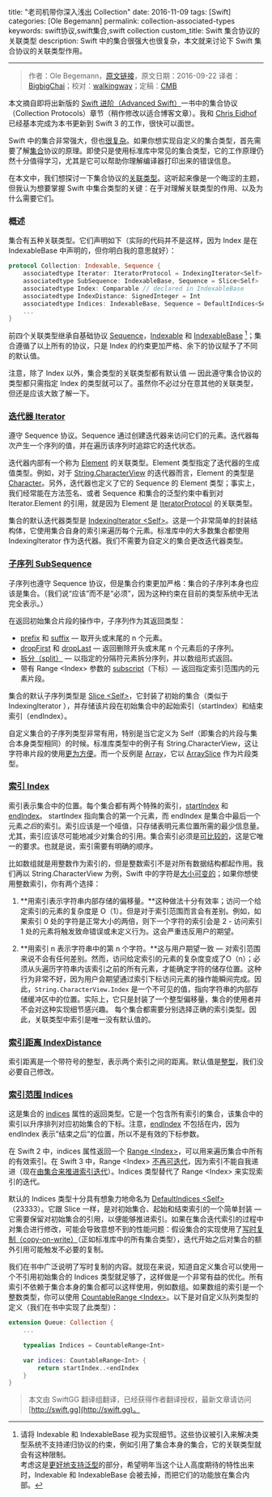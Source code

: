 title: "老司机带你深入浅出 Collection"
date: 2016-11-09
tags: [Swift]
categories: [Ole Begemann]
permalink: collection-associated-types
keywords: swift协议,swift集合,swift collection
custom_title: Swift 集合协议的关联类型
description: Swift 中的集合很强大也很复杂，本文就来讨论下 Swift 集合协议的关联类型作用。

---
> 作者：Ole Begemann，[原文链接](https://oleb.net/blog/2016/09/collection-associated-types/)，原文日期：2016-09-22
> 译者：[BigbigChai](https://github.com/chaiyixiao)；校对：[walkingway](http://chengway.in/)；定稿：[CMB](https://github.com/chenmingbiao)
  







<!--此处开始正文-->

本文摘自即将出新版的 [Swift 进阶（Advanced Swift）](https://www.objc.io/books/advanced-swift/Swift)一书中的集合协议（Collection Protocols）章节（稍作修改以适合博客文章）。我和 [Chris Eidhof](http://chris.eidhof.nl/) 已经基本完成为本书更新到 Swift 3 的工作，很快可以面世。

Swift 中的集合非常强大，但也[很复杂](http://chris.eidhof.nl/post/protocols-in-swift/)。如果你想实现自定义的集合类型，首先需要了解[集合](https://developer.apple.com/reference/swift/collection)协议的原理。即使只是使用标准库中常见的集合类型，它的工作原理仍然十分值得学习，尤其是它可以帮助你理解编译器打印出来的错误信息。

在本文中，我们想探讨一下集合协议的[关联类型](https://developer.apple.com/library/content/documentation/Swift/Conceptual/Swift_Programming_Language/Generics.html#//apple_ref/doc/uid/TP40014097-CH26-ID189)。这听起来像是一个晦涩的主题，但我认为想要掌握 Swift 中集合类型的关键：在于对理解关联类型的作用、以及为什么需要它们。

<!--more-->

### 概述

集合有五种关联类型。它们声明如下（实际的代码并不是这样，因为 Index 是在 IndexableBase 中声明的，但你明白我的意思就好）：

```swift
protocol Collection: Indexable, Sequence {
    associatedtype Iterator: IteratorProtocol = IndexingIterator<Self>
    associatedtype SubSequence: IndexableBase, Sequence = Slice<Self>
    associatedtype Index: Comparable // declared in IndexableBase
    associatedtype IndexDistance: SignedInteger = Int
    associatedtype Indices: IndexableBase, Sequence = DefaultIndices<Self>
    ...
}
```

前四个关联类型继承自基础协议 
[Sequence](https://developer.apple.com/reference/swift/sequence)，[Indexable](https://developer.apple.com/reference/swift/indexable) 和 [IndexableBase](https://developer.apple.com/reference/swift/indexablebase) [^1]；集合遵循了以上所有的协议，只是 Index 的约束更加严格、余下的协议赋予了不同的默认值。

注意，除了 Index 以外，集合类型的关联类型都有默认值 — 因此遵守集合协议的类型都只需指定 Index 的类型就可以了。虽然你不必过分在意其他的关联类型，但还是应该大致了解一下。

### [迭代器 Iterator](https://developer.apple.com/reference/swift/collection/iterator)

遵守 Sequence 协议。Sequence 通过创建迭代器来访问它们的元素。迭代器每次产生一个序列的值，并在遍历该序列时追踪它的迭代状态。

迭代器内部有一个称为 [Element](https://developer.apple.com/reference/swift/iteratorprotocol/element) 的关联类型。Element 类型指定了迭代器的生成值类型。例如，对于 [String.CharacterView](https://developer.apple.com/reference/swift/string.characterview) 的迭代器而言，Element 的类型是 [Character](https://developer.apple.com/reference/swift/character)。另外，迭代器也定义了它的 Sequence 的 Element 类型；事实上，我们经常能在方法签名、或者 Sequence 和集合的泛型约束中看到对 Iterator.Element 的引用，就是因为 Element 是 [IteratorProtocol](https://developer.apple.com/reference/swift/iteratorprotocol) 的关联类型。

集合的默认迭代器类型是 [IndexingIterator \<Self\>](https://developer.apple.com/reference/swift/indexingiterator)。这是一个非常简单的封装结构体，它使用集合自身的索引来遍历每个元素。标准库中的大多数集合都使用 IndexingIterator 作为迭代器。我们不需要为自定义的集合更改迭代器类型。

### [子序列 SubSequence](https://developer.apple.com/reference/swift/collection/subsequence)

子序列也遵守 Sequence 协议，但是集合约束更加严格：集合的子序列本身也应该是集合。（我们说“应该”而不是“必须”，因为这种约束在目前的类型系统中无法完全表示。）

在返回初始集合片段的操作中，子序列作为其返回类型：

+ [prefix](https://developer.apple.com/reference/swift/collection/1641469-prefix) 和 [suffix](https://developer.apple.com/reference/swift/collection/1641372-suffix) — 取开头或末尾的 n 个元素。
+ [dropFirst](https://developer.apple.com/reference/swift/collection/1641742-dropfirst) 和 [dropLast](https://developer.apple.com/reference/swift/collection/1641794-droplast)  — 返回删除开头或末尾 n 个元素后的子序列。
+ [拆分（split）](https://developer.apple.com/reference/swift/collection/1641547-split) —  以指定的分隔符元素拆分序列，并以数组形式返回。
+ 带有 Range \<Index\> 参数的 [subscript](https://developer.apple.com/reference/swift/collection/1641423-subscript)（下标）— 返回指定索引范围内的元素片段。

集合的默认子序列类型是 [Slice \<Self\>](https://developer.apple.com/reference/swift/slice)，它封装了初始的集合（类似于 IndexingIterator ），并存储该片段在初始集合中的起始索引（startIndex）和结束索引（endIndex）。

自定义集合的子序列类型非常有用，特别是当它定义为 Self（即集合的片段与集合本身类型相同）的时候。标准库类型中的例子有 String.CharacterView，这让字符串片段的使用[更为方便](https://oleb.net/blog/2016/08/swift-3-strings)。而一个反例是 [Array](https://developer.apple.com/reference/swift/array)，它以 [ArraySlice](https://developer.apple.com/reference/swift/arrayslice) 作为片段类型。

### [索引 Index](https://developer.apple.com/reference/swift/indexablebase/index)

索引表示集合中的位置。每个集合都有两个特殊的索引，[startIndex](https://developer.apple.com/reference/swift/indexablebase/1786423-startindex) 和 [endIndex](https://developer.apple.com/reference/swift/indexablebase/1782993-endindex)。 startIndex 指向集合的第一个元素，而 endIndex 是集合中最后一个元素*之后*的索引。索引应该是一个哑值，只存储表明元素位置所需的最少信息量。尤其，索引应该尽可能地减少对集合的引用。集合索引必须是[可比较的](https://developer.apple.com/reference/swift/comparable)，这是它唯一的要求。也就是说，索引需要有明确的顺序。

比如数组就是用整数作为索引的，但是整数索引不是对所有数据结构都起作用。我们再以 String.CharacterView 为例，Swift 中的字符是[大小可变的](https://oleb.net/blog/2016/08/swift-3-strings)；如果你想使用整数索引，你有两个选择：

1. **用索引表示字符串内部存储的偏移量。**这种做法十分有效率；访问一个给定索引的元素的复杂度是 O（1）。但是对于索引范围而言会有差别。例如，如果索引 0 处的字符是正常大小的两倍，则下一个字符的索引会是 2  - 访问索引 1 处的元素将触发致命错误或未定义行为。这会严重违反用户的期望。

2. **用索引 n 表示字符串中的第 n 个字符。**这与用户期望一致 — 对索引范围来说不会有任何差别。然而，访问给定索引的元素的复杂度变成了O（n）；必须从头遍历字符串内该索引之前的所有元素，才能确定字符的储存位置。这种行为非常不好，因为用户会期望通过索引下标访问元素的操作能瞬间完成。
  ​
因此，`String.CharacterView.Index` 是一个不可见的值，指向字符串的内部存储缓冲区中的位置。实际上，它只是封装了一个整型偏移量，集合的使用者并不会对这种实现细节感兴趣。
每个集合都需要分别选择正确的索引类型。因此，关联类型中索引是唯一没有默认值的。

### [索引距离 IndexDistance](https://developer.apple.com/reference/swift/collection/indexdistance)

索引距离是一个带符号的整型，表示两个索引之间的距离。默认值是[整型](https://developer.apple.com/reference/swift/int)，我们没必要自己修改。

### [索引范围 Indices](https://developer.apple.com/reference/swift/collection/indices)

这是集合的 [indices](https://developer.apple.com/reference/swift/collection/1641719-indices) 属性的返回类型。它是一个包含所有索引的集合，该集合中的索引以升序排列对应初始集合的下标。注意，[endIndex](https://developer.apple.com/reference/swift/indexablebase/1782993-endindex) 不包括在内，因为 endIndex 表示”结束之后”的位置，所以不是有效的下标参数。

在 Swift 2 中，indices 属性返回一个 [Range \<Index\>](http://swiftdoc.org/v2.2/type/Range/)，可以用来遍历集合中所有的有效索引。在 Swift 3 中，Range \<Index\> [不再可迭代](https://oleb.net/blog/2016/09/swift-3-ranges)，因为索引不能自我递进（现在[由集合来推进索引迭代](https://github.com/apple/swift-evolution/blob/master/proposals/0065-collections-move-indices.md)）。Indices 类型替代了 Range \<Index\> 来实现索引的迭代。

默认的 Indices 类型十分具有想象力地命名为 [DefaultIndices \<Self\>](https://developer.apple.com/reference/swift/defaultindices)（23333）。它跟 Slice 一样，是对初始集合、起始和结束索引的一个简单封装 — 它需要保留对初始集合的引用，以便能够推进索引。如果在集合迭代索引的过程中对集合进行修改，可能会导致意想不到的性能问题：假设集合的实现使用了[写时复制（copy-on-write）](http://chris.eidhof.nl/post/struct-semantics-in-swift/)（正如标准库中的所有集合类型），迭代开始之后对集合的额外引用可能触发不必要的复制。

我们在书中广泛说明了写时复制的内容。就现在来说，知道自定义集合可以使用一个不引用初始集合的 Indices 类型就足够了，这样做是一个非常有益的优化。所有索引不依赖于集合本身的集合都可以这样使用，例如数组。如果数组的索引是一个整数类型，你可以使用 [CountableRange \<Index\>](https://developer.apple.com/reference/swift/countablerange)。以下是对自定义队列类型的定义（我们在书中实现了此类型）：

```swift
extension Queue: Collection {
    ...
    
    typealias Indices = CountableRange<Int>
    
    var indices: CountableRange<Int> {
        return startIndex..<endIndex
    }
}
```

[^1]: 请将 Indexable 和 IndexableBase 视为实现细节。这些协议被引入来解决类型系统不支持递归协议的约束，例如引用了集合本身的集合，它的关联类型就会有这种限制。<br>考虑这是[更好地支持泛型](https://github.com/apple/swift/blob/master/docs/GenericsManifesto.md)的部分，希望明年当这个让人高度期待的特性出来时，Indexable 和 IndexableBase 会被去掉，而把它们的功能放在集合内部。

> 本文由 SwiftGG 翻译组翻译，已经获得作者翻译授权，最新文章请访问 [http://swift.gg](http://swift.gg)。